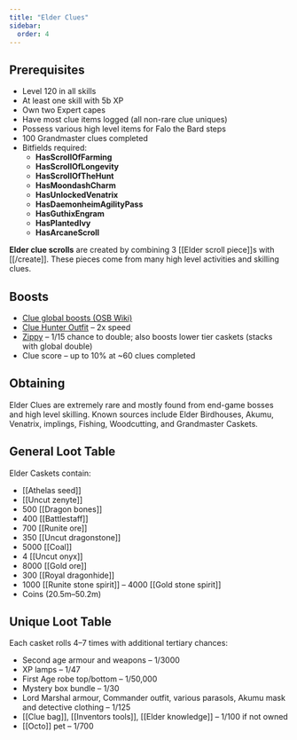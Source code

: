 ```yaml
---
title: "Elder Clues"
sidebar:
  order: 4
---
```


## Prerequisites

- Level 120 in all skills
- At least one skill with 5b XP
- Own two Expert capes
- Have most clue items logged (all non-rare clue uniques)
- Possess various high level items for Falo the Bard steps
- 100 Grandmaster clues completed
- Bitfields required:
  - **HasScrollOfFarming**
  - **HasScrollOfLongevity**
  - **HasScrollOfTheHunt**
  - **HasMoondashCharm**
  - **HasUnlockedVenatrix**
  - **HasDaemonheimAgilityPass**
  - **HasGuthixEngram**
  - **HasPlantedIvy**
  - **HasArcaneScroll**

**Elder clue scrolls**  are created by combining 3 [[Elder scroll piece]]s with [[/create]]. These pieces come from many high level activities and skilling clues.

## Boosts

- [Clue global boosts (OSB Wiki)](https://wiki.oldschool.gg/miscellaneous/clue-scrolls/boosts#global-boosts)
- [Clue Hunter Outfit](equippables/#clue-hunter-outfit) – 2x speed
- [Zippy](/custom-items/pets#resource-gathering-and-loot-effecting-pets) – 1/15 chance to double; also boosts lower tier caskets (stacks with global double)
- Clue score – up to 10% at ~60 clues completed

## Obtaining

Elder Clues are extremely rare and mostly found from end-game bosses and high level skilling. Known sources include Elder Birdhouses, Akumu, Venatrix, implings, Fishing, Woodcutting, and Grandmaster Caskets.

## General Loot Table

Elder Caskets contain:

- [[Athelas seed]]
- [[Uncut zenyte]]
- 500 [[Dragon bones]]
- 400 [[Battlestaff]]
- 700 [[Runite ore]]
- 350 [[Uncut dragonstone]]
- 5000 [[Coal]]
- 4 [[Uncut onyx]]
- 8000 [[Gold ore]]
- 300 [[Royal dragonhide]]
- 1000 [[Runite stone spirit]] – 4000 [[Gold stone spirit]]
- Coins (20.5m–50.2m)

## Unique Loot Table

Each casket rolls 4–7 times with additional tertiary chances:

- Second age armour and weapons – 1/3000
- XP lamps – 1/47
- First Age robe top/bottom – 1/50,000
- Mystery box bundle – 1/30
- Lord Marshal armour, Commander outfit, various parasols, Akumu mask and detective clothing – 1/125
- [[Clue bag]], [[Inventors tools]], [[Elder knowledge]] – 1/100 if not owned
- [[Octo]] pet – 1/700